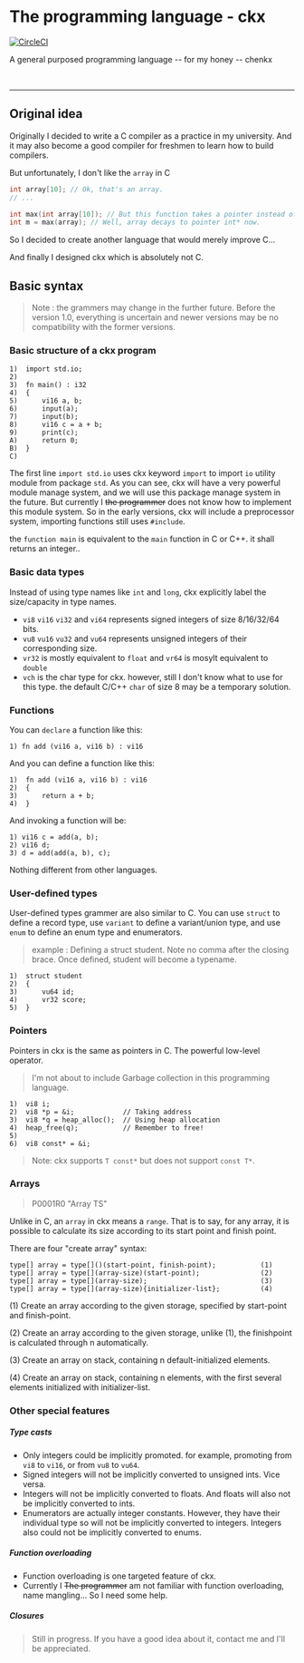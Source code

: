 # The programming language - ckx

[![CircleCI](https://circleci.com/gh/ILoveChenKX/compilers-ckx.svg?style=svg)](https://circleci.com/gh/ILoveChenKX/compilers-ckx)

A general purposed programming language -- for my honey -- chenkx

<br/>
<hr/>

## Original idea

Originally I decided to write a C compiler as a practice in my university. And it may also become a good compiler for freshmen to learn how to build compilers.

But unfortunately, I don't like the `array` in C

```c
int array[10]; // Ok, that's an array.
// ...	

int max(int array[10]); // But this function takes a pointer instead of an array
int m = max(array); // Well, array decays to pointer int* now.
```

So I decided to create another language that would merely improve C...

And finally I designed ckx which is absolutely not C.

## Basic syntax

> Note : the grammers may change in the further future. Before the version 1.0, everything is uncertain and newer versions may be no compatibility with the former versions.

### Basic structure of a ckx program


	1)  import std.io;
	2)  
	3)  fn main() : i32
	4)  {
	5)  	vi16 a, b;
	6)  	input(a);
	7)  	input(b);
	8)  	vi16 c = a + b;
	9)  	print(c);
	A)  	return 0;
	B)  }
	C)

The first line `import std.io` uses ckx keyword `import` to import `io` utility module from package `std`. As you can see, ckx will have a very powerful module manage system, and we will use this package manage system in the future. But currently I ~~the programmer~~ does not know how to implement this module system. So in the early versions, ckx will include a preprocessor system, importing functions still uses `#include`.

the `function main` is equivalent to the `main` function in C or C++. it shall returns an integer..

### Basic data types

Instead of using type names like `int` and `long`, ckx explicitly label the size/capacity in type names.

* `vi8` `vi16` `vi32` and `vi64` represents signed integers of size 8/16/32/64 bits. 
* `vu8` `vu16` `vu32` and `vu64` represents unsigned integers of their corresponding size.
* `vr32` is mostly equivalent to `float` and `vr64` is mosylt equivalent to `double`
* `vch` is the char type for ckx. however, still I don't know what to use for this type. the default C/C++ `char` of size 8 may be a temporary solution.

### Functions

You can `declare` a function like this:

	1) fn add (vi16 a, vi16 b) : vi16

And you can define a function like this:

    1)  fn add (vi16 a, vi16 b) : vi16
    2)  {
    3)  	return a + b;
    4)  }

And invoking a function will be:

	1) vi16 c = add(a, b);
	2) vi16 d;
	3) d = add(add(a, b), c);

Nothing different from other languages.

### User-defined types

User-defined types grammer are also similar to C. You can use `struct` to define a record type, use `variant` to define a variant/union type, and use `enum` to define an enum type and enumerators.

> example : Defining a struct student. Note no comma after the closing brace. Once defined, student will become a typename.

    1)  struct student
    2)  {
    3)  	vu64 id;
    4)  	vr32 score;
    5)  }

### Pointers

Pointers in ckx is the same as pointers in C. The powerful low-level operator.

> I'm not about to include Garbage collection in this programming language.

    1)  vi8 i;
    2)  vi8 *p = &i;            // Taking address
    3)  vi8 *q = heap_alloc();  // Using heap allocation
    4)  heap_free(q);           // Remember to free!
    5)
    6)  vi8 const* = &i;

> Note: ckx supports `T const*` but does not support `const T*`.

### Arrays

> P0001R0 "Array TS"

Unlike in C, an `array` in ckx means a `range`. That is to say, for any array, it is possible to calculate its size according to its start point and finish point.

There are four "create array" syntax:
    
    type[] array = type[]()(start-point, finish-point);           (1)
    type[] array = type[](array-size)(start-point);               (2)
    type[] array = type[](array-size);                            (3)
    type[] array = type[](array-size){initializer-list};          (4)
    
(1) Create an array according to the given storage, specified by start-point and finish-point.

(2) Create an array according to the given storage, unlike (1), the finishpoint is calculated through n automatically.

(3) Create an array on stack, containing n default-initialized elements.

(4) Create an array on stack, containing n elements, with the first several elements initialized with initializer-list.
 

### Other special features

##### Type casts

* Only integers could be implicitly promoted. for example, promoting from `vi8` to `vi16`, or from `vu8` to `vu64`.
* Signed integers will not be implicitly converted to unsigned ints. Vice versa.
* Integers will not be implicitly converted to floats. And floats will also not be implicitly converted to ints.
* Enumerators are actually integer constants. However, they have their individual type so will not be implicitly converted to integers. Integers also could not be implicitly converted to enums.

##### Function overloading

* Function overloading is one targeted feature of ckx.
* Currently I ~~The programmer~~ am not familiar with function overloading, name mangling... So I need some help.

##### Closures

> Still in progress. If you have a good idea about it, contact me and I'll be appreciated.
